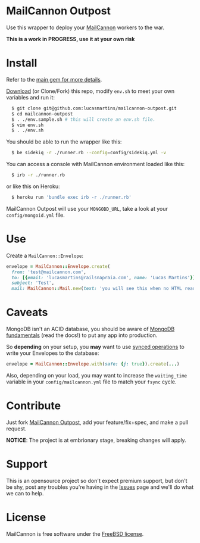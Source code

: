 MailCannon Outpost
==================

Use this wrapper to deploy your [MailCannon](https://github.com/lucasmartins/mailcannon) workers to the war.

**This is a work in PROGRESS, use it at your own risk**

Install
=======

Refer to the [main gem for more details](https://github.com/lucasmartins/mailcannon).

[Download](https://github.com/lucasmartins/mailcannon-outpost/archive/master.zip) (or Clone/Fork) this repo, modify `env.sh` to meet your own variables and run it:
```bash
  $ git clone git@github.com:lucasmartins/mailcannon-outpost.git
  $ cd mailcannon-outpost
  $ . ./env.sample.sh # this will create an env.sh file.
  $ vim env.sh
  $ . ./env.sh
```

You should be able to run the wrapper like this:

```bash
  $ be sidekiq -r ./runner.rb --config=config/sidekiq.yml -v
```

You can access a console with MailCannon environment loaded like this:
```bash
  $ irb -r ./runner.rb
```

or like this on Heroku:
```bash
  $ heroku run 'bundle exec irb -r ./runner.rb'
```

MailCannon Outpost will use your `MONGOBD_URL`, take a look at your `config/mongoid.yml` file.

Use
===

Create a `MailCannon::Envelope`:
```ruby
envelope = MailCannon::Envelope.create(
  from: 'test@mailcannon.com',
  to: [{email: 'lucasmartins@railsnapraia.com', name: 'Lucas Martins'}],
  subject: 'Test',
  mail: MailCannon::Mail.new(text: 'you will see this when no HTML reader is available', html: 'this should be an HTML'))
```

Caveats
=======

MongoDB isn't an ACID database, you should be aware of [MongoDB fundamentals](http://docs.mongodb.org/manual/faq/fundamentals/#does-mongodb-support-transactions) (read the docs!) to put any app into production.

So **depending** on your setup, you **may** want to use [synced operations](http://mongoid.org/en/mongoid/docs/persistence.html#atomic) to write your Envelopes to the database:
```ruby
envelope = MailCannon::Envelope.with(safe: {j: true}).create(...)
```

Also, depending on your load, you may want to increase the `waiting_time` variable in your `config/mailcannon.yml` file to match your `fsync` cycle.

Contribute
==========

Just fork [MailCannon Outpost](https://github.com/lucasmartins/mailcannon-outpost), add your feature/fix+spec, and make a pull request.

**NOTICE**: The project is at embrionary stage, breaking changes will apply.

Support
=======

This is an opensource project so don't expect premium support, but don't be shy, post any troubles you're having in the [Issues](https://github.com/lucasmartins/mailcannon-outpost/issues) page and we'll do what we can to help.

License
=======

MailCannon is free software under the [FreeBSD license](http://www.freebsd.org/copyright/freebsd-license.html).
